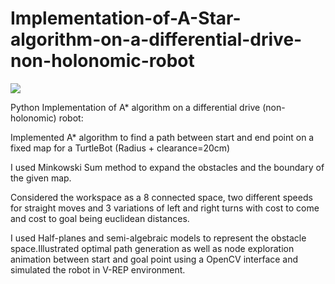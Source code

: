 # Implementation-of-A-Star-algorithm-on-a-differential-drive-non-holonomic-robot

![](Vrep_turtlebot.gif)

Python Implementation of A* algorithm on a differential drive (non-holonomic) robot:

Implemented A* algorithm to find a path between start and end point on a fixed map for a TurtleBot (Radius + clearance=20cm)

I used Minkowski Sum method to expand the obstacles and the boundary of the given map.

Considered the workspace as a 8 connected space, two different speeds for straight moves and 3 variations of left and right turns with cost to come and cost to goal being euclidean distances.

I used Half-planes and semi-algebraic models to represent the obstacle space.Illustrated optimal path generation as well as node exploration animation between start and goal point using a OpenCV interface and simulated the robot in V-REP environment.
